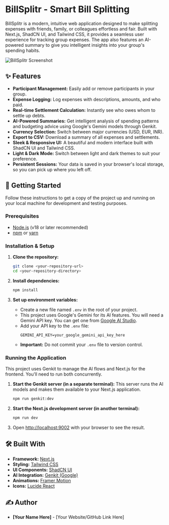 # BillSplitr - Smart Bill Splitting

BillSplitr is a modern, intuitive web application designed to make splitting expenses with friends, family, or colleagues effortless and fair. Built with Next.js, ShadCN UI, and Tailwind CSS, it provides a seamless user experience for tracking group expenses. The app also features an AI-powered summary to give you intelligent insights into your group's spending habits.

![BillSplitr Screenshot](https://picsum.photos/1200/600?grayscale&blur=2)

## ✨ Features

- **Participant Management:** Easily add or remove participants in your group.
- **Expense Logging:** Log expenses with descriptions, amounts, and who paid.
- **Real-time Settlement Calculation:** Instantly see who owes whom to settle up debts.
- **AI-Powered Summaries:** Get intelligent analysis of spending patterns and budgeting advice using Google's Gemini models through Genkit.
- **Currency Selection:** Switch between major currencies (USD, EUR, INR).
- **Export to CSV:** Download a summary of all expenses and settlements.
- **Sleek & Responsive UI:** A beautiful and modern interface built with ShadCN UI and Tailwind CSS.
- **Light & Dark Mode:** Switch between light and dark themes to suit your preference.
- **Persistent Sessions:** Your data is saved in your browser's local storage, so you can pick up where you left off.

## 🚀 Getting Started

Follow these instructions to get a copy of the project up and running on your local machine for development and testing purposes.

### Prerequisites

- [Node.js](https://nodejs.org/) (v18 or later recommended)
- [npm](https://www.npmjs.com/) or [yarn](https://yarnpkg.com/)

### Installation & Setup

1.  **Clone the repository:**
    ```bash
    git clone <your-repository-url>
    cd <your-repository-directory>
    ```

2.  **Install dependencies:**
    ```bash
    npm install
    ```

3.  **Set up environment variables:**
    - Create a new file named `.env` in the root of your project.
    - This project uses Google's Gemini for its AI features. You will need a Gemini API key. You can get one from [Google AI Studio](https://aistudio.google.com/app/apikey).
    - Add your API key to the `.env` file:
      ```
      GEMINI_API_KEY=your_google_gemini_api_key_here
      ```
    - **Important:** Do not commit your `.env` file to version control.

### Running the Application

This project uses Genkit to manage the AI flows and Next.js for the frontend. You'll need to run both concurrently.

1.  **Start the Genkit server (in a separate terminal):**
    This server runs the AI models and makes them available to your Next.js application.
    ```bash
    npm run genkit:dev
    ```

2.  **Start the Next.js development server (in another terminal):**
    ```bash
    npm run dev
    ```

3.  Open [http://localhost:9002](http://localhost:9002) with your browser to see the result.

## 🛠️ Built With

- **Framework:** [Next.js](https://nextjs.org/)
- **Styling:** [Tailwind CSS](https://tailwindcss.com/)
- **UI Components:** [ShadCN UI](https://ui.shadcn.com/)
- **AI Integration:** [Genkit (Google)](https://firebase.google.com/docs/genkit)
- **Animations:** [Framer Motion](https://www.framer.com/motion/)
- **Icons:** [Lucide React](https://lucide.dev/)

## ✍️ Author

- **[Your Name Here]** - [Your Website/GitHub Link Here]
